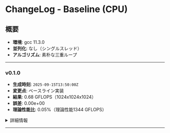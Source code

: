 # ChangeLog - Baseline (CPU)

## 概要
- **環境**: gcc 11.3.0
- **並列化**: なし（シングルスレッド）
- **アルゴリズム**: 素朴な三重ループ

---

### v0.1.0
- **生成時刻**: `2025-09-15T13:50:00Z`
- **変更点**: ベースライン実装
- **結果**: 0.68 GFLOPS（1024x1024x1024）
- **誤差**: 0.00e+00
- **理論性能比**: 0.05%（理論性能1344 GFLOPS）

<details>
<summary>詳細情報</summary>

- **job**: 
  - [ ] **status**: completed (interactive)
  - [ ] **実行時間**: 3.14秒
  - [ ] **メモリ使用量**: 24MB
  
- **最適化**:
  - gcc -O3
  - -march=native
  
- **測定条件**:
  - Matrix size: 1024x1024x1024
  - Data type: double (64-bit)
  - Iterations: 3
  
- **考察**:
  - キャッシュ効率が悪い素朴な実装
  - 並列化なし
  - SIMD命令未使用
</details>

---